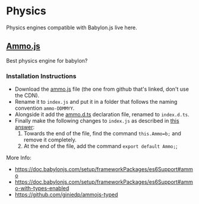 # Physics

Physics engines compatible with Babylon.js live here.

## [Ammo.js](https://github.com/kripken/ammo.js)

Best physics engine for babylon?

### Installation Instructions

-   Download the [ammo.js](https://github.com/kripken/ammo.js/blob/main/builds/ammo.js) file (the one from github that's linked, don't use the CDN).
-   Rename it to `index.js` and put it in a folder that follows the naming convention `ammo-DDMMYY`.
-   Alongside it add the [ammo.d.ts](https://github.com/giniedp/ammojs-typed/blob/master/ammo/ammo.d.ts) declaration file, renamed to `index.d.ts`.
-   Finally make the following changes to `index.js` as described in [this answer](https://discourse.threejs.org/t/how-to-convert-ammo-js-to-es6-module/30633):
    1. Towards the end of the file, find the command `this.Ammo=b;` and remove it completely.
    2. At the end of the file, add the command `export default Ammo;`;

More Info:

-   https://doc.babylonjs.com/setup/frameworkPackages/es6Support#ammo
-   https://doc.babylonjs.com/setup/frameworkPackages/es6Support#ammo-with-types-enabled
-   https://github.com/giniedp/ammojs-typed
